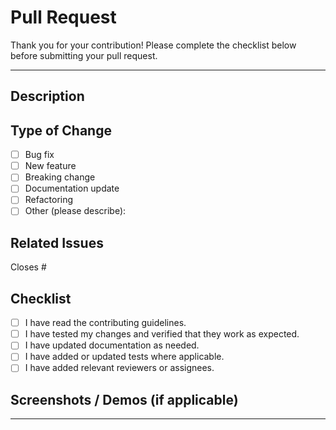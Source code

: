 # Pull Request

Thank you for your contribution! Please complete the checklist below before submitting your pull request.

---

## Description

<!--
Describe your changes in detail. Include the motivation and context for your changes, and link any relevant issues.
-->

## Type of Change

<!-- Please check the relevant options with an 'x' -->

- [ ] Bug fix
- [ ] New feature
- [ ] Breaking change
- [ ] Documentation update
- [ ] Refactoring
- [ ] Other (please describe):

## Related Issues

<!-- List any related issues or pull requests -->

Closes #

## Checklist

- [ ] I have read the contributing guidelines.
- [ ] I have tested my changes and verified that they work as expected.
- [ ] I have updated documentation as needed.
- [ ] I have added or updated tests where applicable.
- [ ] I have added relevant reviewers or assignees.

## Screenshots / Demos (if applicable)

<!-- Add screenshots or demo links if relevant -->

---

<!--
Please ensure your PR is as complete as possible before requesting review.
-->
